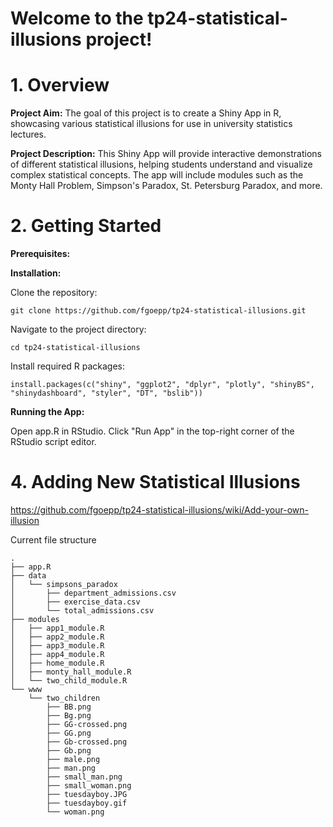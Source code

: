# Welcome to the tp24-statistical-illusions project!

# 1. Overview

**Project Aim:**
The goal of this project is to create a Shiny App in R, showcasing various statistical illusions for use in university statistics lectures.

**Project Description:**
This Shiny App will provide interactive demonstrations of different statistical illusions, helping students understand and visualize complex statistical concepts. The app will include modules such as the Monty Hall Problem, Simpson's Paradox, St. Petersburg Paradox, and more.

# 2. Getting Started

**Prerequisites:**


**Installation:**

Clone the repository:

`git clone https://github.com/fgoepp/tp24-statistical-illusions.git`


Navigate to the project directory:

`cd tp24-statistical-illusions`


Install required R packages:


`install.packages(c("shiny", "ggplot2", "dplyr", "plotly", "shinyBS", "shinydashboard", "styler", "DT", "bslib"))`

**Running the App:**

Open app.R in RStudio.
Click "Run App" in the top-right corner of the RStudio script editor.

# 4. Adding New Statistical Illusions

https://github.com/fgoepp/tp24-statistical-illusions/wiki/Add-your-own-illusion

Current file structure

```
.
├── app.R
├── data
│   └── simpsons_paradox
│       ├── department_admissions.csv
│       ├── exercise_data.csv
│       └── total_admissions.csv
├── modules
│   ├── app1_module.R
│   ├── app2_module.R
│   ├── app3_module.R
│   ├── app4_module.R
│   ├── home_module.R
│   ├── monty_hall_module.R
│   └── two_child_module.R
└── www
    └── two_children
        ├── BB.png
        ├── Bg.png
        ├── GG-crossed.png
        ├── GG.png
        ├── Gb-crossed.png
        ├── Gb.png
        ├── male.png
        ├── man.png
        ├── small_man.png
        ├── small_woman.png
        ├── tuesdayboy.JPG
        ├── tuesdayboy.gif
        └── woman.png
